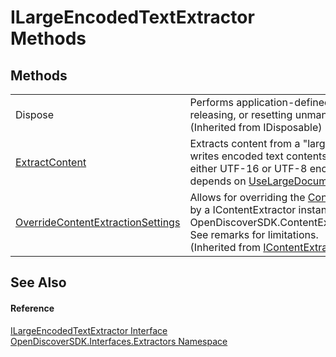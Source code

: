 # ILargeEncodedTextExtractor Methods




## Methods
<table>
<tr>
<td>Dispose</td>
<td>Performs application-defined tasks associated with freeing, releasing, or resetting unmanaged resources.<br />(Inherited from IDisposable)</td></tr>
<tr>
<td><a href="7daf27e8-315d-7f81-9ef2-401555f45876">ExtractContent</a></td>
<td>Extracts content from a "large" encoded text file and optionally writes encoded text contents of this file to the supplied stream as either UTF-16 or UTF-8 encoding (which unicode encoding depends on <a href="e703d60d-4cc3-b9ae-58df-0a913e95be3e">UseLargeDocumentUTF16Encoding</a>).</td></tr>
<tr>
<td><a href="522af67b-0b37-29ef-5d38-dfe28c21a81f">OverrideContentExtractionSettings</a></td>
<td>Allows for overriding the <a href="b65f5ca9-d476-8b01-b6d2-c47f988ba0a2">ContentExtractionSettings</a> object used by a IContentExtractor instance that was returned by a call to OpenDiscoverSDK.ContentExtractorFactory.GetContentExtractor. See remarks for limitations.<br />(Inherited from <a href="94fa03c2-ad71-ecdc-48b0-48fb7ff40e45">IContentExtractor</a>)</td></tr>
</table>

## See Also


#### Reference
<a href="12e90c5d-c0eb-b570-10bb-3626709715dd">ILargeEncodedTextExtractor Interface</a>  
<a href="66cb506c-7b83-62d0-4a83-d345a647f76a">OpenDiscoverSDK.Interfaces.Extractors Namespace</a>  
